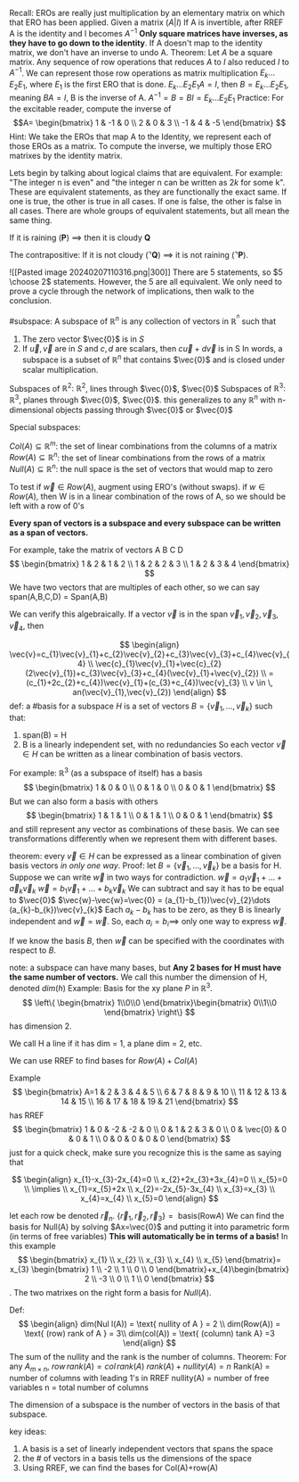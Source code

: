  Recall: 
	EROs are really just multiplication by an elementary matrix on which that ERO has been applied.
	Given a matrix
	$(A|I)$
	If A is invertible, after RREF A is the identity and I becomes $A^{-1}$ 
	**Only square matrices have inverses, as they have to go down to the identity**. If A doesn't map to the identity matrix, we don't have an inverse to undo A. 
	Theorem: Let $A$ be a square matrix. Any sequence of row operations that reduces $A$ to $I$ also reduced $I$ to $A^{-1}$.
	We can represent those row operations as matrix multiplication $E_{k}\dots E_{2}E_{1}$, where $E_{1}$ is the first ERO that is done. $E_{k}\dots E_{2}E_{1}A=I$, then $B=E_{k}\dots E_{2}E_{1}$, meaning $BA=I$, B is the inverse of A. 
	$A^{-1}=B=BI=E_{k}\dots E_{2}E_{1}$
	Practice: 
	For the excitable reader, compute the inverse of
	$$A=
	\begin{bmatrix}
	1 & -1 & 0 \\
	2 & 0 & 3 \\
	-1 & 4 & -5
	\end{bmatrix}
	$$
	Hint:
		We take the EROs that map A to the Identity, we represent each of those EROs as a matrix. To compute the inverse, we multiply those ERO matrixes by the identity matrix.

Lets begin by talking about logical claims that are equivalent. 
For example: 
"The integer n is even" and "the integer n can be written as $2k$ for some k". 
These are equivalent statements, as they are functionally the exact same. If one is true, the other is true in all cases. If one is false, the other is false in all cases. There are whole groups of equivalent statements, but all mean the same thing. 

If it is raining ($\mathbf{P}$) $\implies$ then it is cloudy $\mathbf{Q}$

The contrapositive:
If it is not cloudy ($\urcorner\mathbf{Q}$) $\implies$ it is not raining ($\urcorner\mathbf{P}$).

![[Pasted image 20240207110316.png|300]]
There are 5 statements, so $5 \choose 2$ statements. However, the 5 are all equivalent. We only need to prove a cycle through the network of implications, then walk to the conclusion. 


#subspace: A subspace of $\mathbb{R}^{n}$ is any collection of vectors in $\mathbb{R}^{^{n}}$ such that 
1) The zero vector $\vec{0}$ is in $S$
2) If $\vec{u},\vec{v}$ are in $S\text{ and } c,d$ are scalars, then $c\vec{u}+d\vec{v}$ is in S
In words, a subspace is a subset of $\mathbb{R}^{n}$ that contains $\vec{0}$ and is closed under scalar multiplication.


Subspaces of $\mathbb{R}^{2}:$ $\mathbb{R}^{2}$, lines through $\vec{0}$, $\vec{0}$
Subspaces of $\mathbb{R}^{3}:$ $\mathbb{R}^{3}$, planes through $\vec{0}$, $\vec{0}$. 
this generalizes to any $\mathbb{R}^{n}$ with n-dimensional objects passing through $\vec{0}$ or $\vec{0}$

Special subspaces:

$Col(A) \subseteq \mathbb{R}^{m}$: the set of linear combinations from the columns of a matrix
$Row(A) \subseteq \mathbb{R}^{n}$: the set of linear combinations from the rows of a matrix
$Null(A)\subseteq \mathbb{R}^{n}$: the null space is the set of vectors that would map to zero

To test if $\vec{w} \in Row(A)$, augment using ERO's (without swaps). 
if $w\in Row(A)$, then W is in  a linear combination of the rows of A, so we should be left with a row of 0's

**Every span of vectors is a subspace and every subspace can be written as a span of vectors.**

For example, take the matrix of vectors A B C D
$$
\begin{bmatrix}
1 & 2 & 1 & 2 \\
1 & 2 & 2 & 3 \\
1 & 2 & 3 & 4
\end{bmatrix}
$$
We have two vectors that are multiples of each other, so we can say
span(A,B,C,D) = Span(A,B)

We can verify this algebraically. If a vector $\vec{v}$ is in the span $\vec{v}_{1},\vec{v}_{2},\vec{v}_{3},\vec{v}_{4}$, then 

$$
\begin{align}
\vec{v}=c_{1}\vec{v}_{1}+c_{2}\vec{v}_{2}+c_{3}\vec{v}_{3}+c_{4}\vec{v}_{4} \\
\vec{c}_{1}\vec{v}_{1}+\vec{c}_{2}(2\vec{v}_{1})+c_{3}\vec{v}_{3}+c_{4}(\vec{v}_{1}+\vec{v}_{2}) \\
= (c_{1}+2c_{2}+c_{4})\vec{v}_{1}+(c_{3}+c_{4})\vec{v}_{3} \\
v \in \, an(\vec{v}_{1},\vec{v}_{2})
\end{align}
$$
def: a #basis for a subspace $H$ is a set of vectors $B=\{ \vec{v}_{1},\dots,\vec{v}_{k} \}$ such that:
1) span(B) = H
2) B is a linearly independent set, with no redundancies
So each vector $\vec{v}\in H$ can be written as a linear combination of basis vectors.

For example: $\mathbb{R}^{3}$ (as a subspace of itself) has a basis $$
\begin{bmatrix}
1 & 0 & 0 \\
0 & 1 & 0 \\
0 & 0 & 1
\end{bmatrix}
$$
But we can also form a basis with others
$$
\begin{bmatrix}
1 & 1 & 1 \\
0 & 1 & 1 \\
0 & 0 & 1
\end{bmatrix}
$$
and still represent any vector as combinations of these basis.
We can see transformations differently when we represent them with different bases.

theorem: every $\vec{v} \in H$ can be expressed as a linear combination of given basis vectors *in only one way*. 
Proof: let $B = \{ \vec{v}_{1},\dots ,\vec{v}_{k} \}$ be a basis for H. 
Suppose we can write $\vec{w}$ in two ways for contradiction.
$\vec{w}=a_{1}\vec{v}_{1}+\dots+\vec{a}_{k}\vec{v}_{k}$
$\vec{w}=b_{1}\vec{v}_{1}+\dots+b_{k}\vec{v}_{k}$
We can subtract and say it has to be equal to $\vec{0}$
$\vec{w}-\vec{w}=\vec{0} = (a_{1}-b_{1})\vec{v}_{2}\dots (a_{k}-b_{k})\vec{v}_{k}$
Each $a_{k}-b_{k}$ has to be zero, as they B is linearly independent and $\vec{w}=\vec{w}$.
So, each $a_{i}=b_{i}\implies$ only one way to express $\vec{w}$.

If we know the basis $B$, then $\vec{w}$ can be specified with the coordinates with respect to $B$. 

note: a subspace can have many bases, but **Any 2 bases for H must have the same number of vectors.** We call this number the dimension of H, denoted $dim(h)$
Example: Basis for the xy plane $P$ in $\mathbb{R}^{3}$.
$$
\left\{  \begin{bmatrix}
1\\0\\0
\end{bmatrix}\begin{bmatrix}
0\\1\\0
\end{bmatrix}  \right\} 
$$ has dimension 2.

We call H a line if it has dim = 1, a plane dim = 2, etc.

We can use RREF to find bases for $Row(A)+Col(A)$

Example
$$
\begin{bmatrix}
A=1 & 2 & 3 & 4 & 5  \\
6 & 7 & 8 & 9 & 10 \\
11 & 12 & 13 & 14 & 15 \\
16 & 17 & 18 & 19 & 21
\end{bmatrix}
$$
has RREF
$$
\begin{bmatrix}
1 & 0 & -2 & -2 & 0 \\
0 & 1 & 2 & 3 & 0 \\
0 & \vec{0} & 0 & 0 & 1 \\
0 & 0 & 0 & 0 & 0
\end{bmatrix}
$$
just for a quick check, make sure you recognize this is the same as saying that

$$
\begin{align}
x_{1}-x_{3}-2x_{4}=0 \\
x_{2}+2x_{3}+3x_{4}=0 \\
x_{5}=0 \\
\implies \\
x_{1}=x_{5}+2x \\
x_{2}=-2x_{5}-3x_{4} \\
x_{3}=x_{3} \\
x_{4}=x_{4} \\
x_{5}=0
\end{align}
$$

let each row be denoted $\vec{r}_{n}$. $\{ \vec{r}_{1},\vec{r}_{2},\vec{r}_{3} \}=\text{ basis(Row}A\text{) }$
We can find the basis for Null(A) by solving $Ax=\vec{0}$ and putting it into parametric form (in terms of free variables)
**This will automatically be in terms of a basis!**
In this example
$$
\begin{bmatrix}
x_{1} \\
x_{2} \\
x_{3} \\
x_{4} \\
x_{5}
\end{bmatrix}=
x_{3}
\begin{bmatrix}
1 \\
-2 \\
1 \\
0 \\
0
\end{bmatrix}+x_{4}\begin{bmatrix}
2 \\
-3 \\
0 \\
1 \\
0
\end{bmatrix}
$$
. The two matrixes on the right form a basis for $Null(A)$. 

Def: $$
\begin{align}
dim(Nul l(A)) = \text{ nullity of A } = 2 \\
dim(Row(A)) = \text{ (row) rank of A } = 3\\
dim(col(A)) = \text{ (column) tank A} =3
\end{align}
$$
The sum of the nullity and the rank is the number of columns.
Theorem: For any $A_{m\times n}$, $row \,rank (A) = col \,rank (A)$
$rank(A)+nullity(A)=n$
Rank(A) = number of columns with leading 1's in RREF
nullity(A) = number of free variables
n = total number of columns

The dimension of a subspace is the number of vectors in the basis of that subspace. 

key ideas:
1) A basis is a set of linearly independent vectors that spans the space
2) the # of vectors in a basis tells  us the dimensions of the space
3) Using RREF, we can find the bases for Col(A)+row(A)
